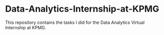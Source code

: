 # Data-Analytics-Internship-at-KPMG
This repository contains the tasks I did for the Data Analytics Virtual Internship at KPMG.
